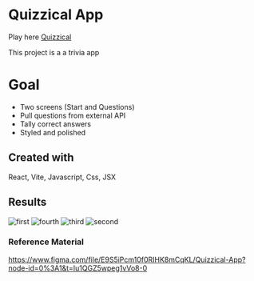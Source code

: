# Quizzical App

Play here [Quizzical](https://yhbe.github.io/QuizzicalApp/)

This project is a a trivia app

# Goal
- Two screens (Start and Questions)
- Pull questions from external API
- Tally correct answers
- Styled and polished 

## Created with

React, Vite, Javascript, Css, JSX

## Results

![first](https://user-images.githubusercontent.com/101876022/213830748-5c32c93e-c022-4a63-97fd-2da77f4112a1.png)
![fourth](https://user-images.githubusercontent.com/101876022/213830780-4426e4ef-379f-429c-940d-d3ed9bcabbbc.png)
![third](https://user-images.githubusercontent.com/101876022/213830789-fa3829c8-7977-4a4a-a639-0d179fc108aa.png)
![second](https://user-images.githubusercontent.com/101876022/213830795-c44caf13-da2f-476a-b63e-5f6f76c6b6e0.png)

### Reference Material

https://www.figma.com/file/E9S5iPcm10f0RIHK8mCqKL/Quizzical-App?node-id=0%3A1&t=Iu1QGZ5wpeg1vVo8-0
